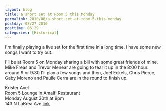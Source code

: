 ```yaml
---
layout: blog
title: a short set at Room 5 this Monday
permalink: 2010/08/a-short-set-at-room-5-this-monday
postday: 08/27 2010
posttime: 06_29
categories: [Historical]
---
```


<p>I'm finally playing a live set for the first time in a long time. I have some new songs I want to try out.</p>
<p>I'll be at Room 5 on Monday sharing a bill with some great friends of mine. Mike Freas and Trevor Menear are going to tear it up in the 8:00 hour. around 9 or 9:30 I'll play a few songs and then, Joel Eckels, Chris Pierce, Gaby Moreno and Paulie Cerra are in the round to finish up.</p>
<p>Krister Axel<br />
Room 5 Lounge in Amalfi Restaurant<br />
Monday August 30th at 9pm<br />
143 N LaBrea Ave <a href="http://maps.google.com/maps?f=q&amp;source=s_q&amp;hl=en&amp;geocode=&amp;q=143+N+La+Brea+Ave,+Los+Angeles,+CA+90036&amp;sll=34.074954,-118.344197&amp;sspn=0.011731,0.021479&amp;ie=UTF8&amp;hq=&amp;hnear=143+N+La+Brea+Ave,+Los+Angeles,+California+90036&amp;z=16" target="_blank">link</a></p>
